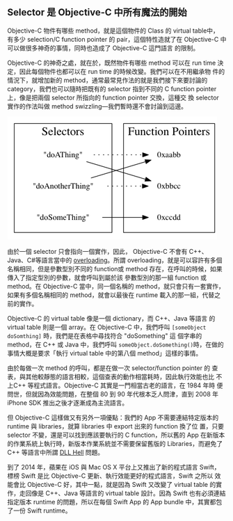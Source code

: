 Selector 是 Objective-C 中所有魔法的開始
----------------------------------------

Objective-C 物件有哪些 method，就是這個物件的 Class 的 virtual table中，
有多少 selection/C function pointer 的 pair，這個特性造就了在
Objective-C 中可以做很多神奇的事情，同時也造成了 Objective-C 這門語言
的限制。

Objective-C 的神奇之處，就在於，既然物件有哪些 method 可以在 run time
決定，因此每個物件也都可以在 run time 的時候改變。我們可以在不用繼承物
件的情況下，就增加新的 method，通常最常見作法的就是我們接下來要討論的
category，我們也可以隨時把既有的 selector 指到不同的 C function
pointer 上，像是把兩個 selector 所指向的 function pointer 交換，這種交
換 selector 實作的作法叫做 method swizzling—我們暫時還不會討論到這邊。

![selector3.png](selector3.png)

由於一個 selector 只會指向一個實作，因此， Objective-C 不會有 C++、
Java、C\#等語言當中的
[overloading](http://www.wikiwand.com/en/Function_overloading)。所謂
overloading，就是可以容許有多個名稱相同，但是參數型別不同的 function或
method 存在，在呼叫的時候，如果傳入了指定型別的參數，就會呼叫到屬於該
參數型別的那一組 function 或 method。在 Objective-C 當中，同一個名稱的
method，就只會只有一套實作，如果有多個名稱相同的 method，就會以最後在
runtime 載入的那一組，代替之前的實作。

Objective-C 的 virtual table 像是一個 dictionary，而 C++、Java 等語言
的 virtual table 則是一個 array。在 Objective-C 中，我們呼叫
`[someObject doSomthing]` 時，我們是在表格中尋找符合 "doSomething" 這
個字串的 method，在 C++ 或 Java 中，我們呼叫
`someObject.doSomething()`時，在做的事情大概是要求「執行 virtual table
中的第八個 method」這樣的事情。

由於每做一次 method 的呼叫，都是在做一次 selector/function pointer 的
查表，與其他較靜態的語言相較，這個查表的動作相當耗時，因此執行效能也比
不上C++ 等程式語言。Objective-C 其實是一門相當古老的語言，在 1984 年時
便問世，但就因為效能問題，在整個 80 到 90 年代根本乏人問津，直到 2008
年iPhone SDK 推出之後才逐漸成為主流語言。

但 Objective-C 這樣做又有另外一項優點：我們的 App 不需要連結特定版本的
runtime 與 libraries，就算 libraries 中 export 出來的 function 換了位
置，只要 selector 不變，還是可以找到應該要執行的 C function，所以舊的
App 在新版本的作業系統上執行時，新版本作業系統並不需要保留舊版的
Libraries，而避免了 C++ 等語言中所謂
[DLL Hell](https://en.wikipedia.org/wiki/DLL_Hell) 問題。

到了 2014 年，蘋果在 iOS 與 Mac OS X 平台上又推出了新的程式語言 Swift，
標榜 Swift 是比 Objective-C 更新、執行效能更好的程式語言，Swift 之所以
效能會比 Objective-C 好，其中一點，就是因為 Swift 又改變了 virtual
table 的實作，走回像是 C++、Java 等語言的 virtual table 設計。因為
Swift 也有必須連結指定版本 runtime 的問題，所以在每個 Swift App 的 App
bundle 中，其實都包了一份 Swift runtime。

